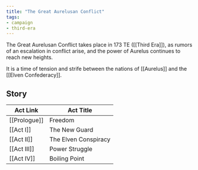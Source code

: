 ```yaml
---
title: "The Great Aurelusan Conflict"
tags:
- campaign
- third-era
---
```

The Great Aurelusan Conflict takes place in 173 TE ([[Third Era]]), as rumors of an escalation in conflict arise, and the power of Aurelus continues to reach new heights. 

It is a time of tension and strife between the nations of [[Aurelus]] and the [[Elven Confederacy]].

## Story

Act Link | Act Title
---- | ----
[[Prologue]] | Freedom
[[Act I]] | The New Guard
[[Act II]] | The Elven Conspiracy
[[Act III]] | Power Struggle
[[Act IV]] | Boiling Point